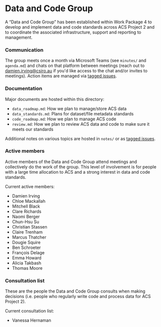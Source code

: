 # Data and Code Group

A “Data and Code Group” has been established within Work Package 4
to develop and implement data and code standards across ACS Project 2
and to coordinate the associated infrastructure, support and reporting to management.

### Communication

The group meets once a month via Microsoft Teams (see `minutes/` and `agenda.md`) and
chats on that platform between meetings
(reach out to damien.irving@csiro.au if you'd like access to the chat and/or invites to meetings).
Action items are managed via [tagged issues](https://github.com/AusClimateService/data-code-group/issues?q=is%3Aissue+is%3Aopen+label%3A%22action+item%22).

### Documentation

Major documents are hosted within this directory:
- `data_roadmap.md`: How we plan to manage/store ACS data
- `data_standards.md`: Plans for dataset/file metadata standards
- `code_roadmap.md`: How we plan to manage ACS code
- `review.md`: How we plan to review ACS data and code to make sure it meets our standards

Additional notes on various topics are hosted in `notes/` or
as [tagged issues](https://github.com/AusClimateService/data-code-group/issues?q=is%3Aissue+is%3Aopen+label%3Anotes).

### Active members

Active members of the Data and Code Group attend meetings and collectively do the work of the group.
This level of involvement is for people with a large time allocation to ACS and a strong interest in data and code standards.

Current active members:
- Damien Irving
- Chloe Mackallah
- Mitchell Black
- Clare Richards 
- Naomi Berger
- Chun-Hsu Su
- Christian Stassen
- Claire Trenham
- Marcus Thatcher
- Dougie Squire
- Ben Schroeter
- François Delage
- Emma Howard
- Alicia Takbash
- Thomas Moore

### Consultation list

These are the people the Data and Code Group consults when making decisions
(i.e. people who regularly write code and process data for ACS Project 2).

Current consultation list:
- Vanessa Hernaman
